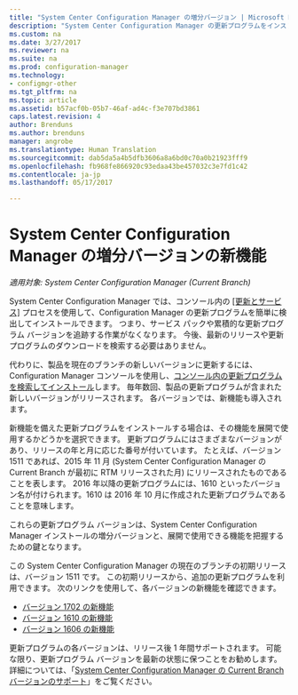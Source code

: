```yaml
---
title: "System Center Configuration Manager の増分バージョン | Microsoft Docs"
description: "System Center Configuration Manager の更新プログラムをインストールして管理する方法について説明します。"
ms.custom: na
ms.date: 3/27/2017
ms.reviewer: na
ms.suite: na
ms.prod: configuration-manager
ms.technology:
- configmgr-other
ms.tgt_pltfrm: na
ms.topic: article
ms.assetid: b57acf0b-05b7-46af-ad4c-f3e707bd3861
caps.latest.revision: 4
author: Brenduns
ms.author: brenduns
manager: angrobe
ms.translationtype: Human Translation
ms.sourcegitcommit: dab5da5a4b5dfb3606a8a6bd0c70a0b21923fff9
ms.openlocfilehash: fb968fe866920c93edaa43be457032c3e7fd1c42
ms.contentlocale: ja-jp
ms.lasthandoff: 05/17/2017

---
```

# <a name="whats-new-in-system-center-configuration-manager-incremental-versions"></a>System Center Configuration Manager の増分バージョンの新機能

*適用対象: System Center Configuration Manager (Current Branch)*




 System Center Configuration Manager では、コンソール内の [[更新とサービス]](/sccm/core/servers/manage/updates) プロセスを使用して、Configuration Manager の更新プログラムを簡単に検出してインストールできます。 つまり、サービス パックや累積的な更新プログラム バージョンを追跡する作業がなくなります。 今後、最新のリリースや更新プログラムのダウンロードを検索する必要はありません。

 代わりに、製品を現在のブランチの新しいバージョンに更新するには、Configuration Manager コンソールを使用し、[コンソール内の更新プログラムを検索してインストール](../../../core/servers/manage/install-in-console-updates.md)します。 毎年数回、製品の更新プログラムが含まれた新しいバージョンがリリースされます。 各バージョンでは、新機能も導入されます。  

 新機能を備えた更新プログラムをインストールする場合は、その機能を展開で使用するかどうかを選択できます。 更新プログラムにはさまざまなバージョンがあり、リリースの年と月に応じた番号が付いています。 たとえば、バージョン 1511 であれば、2015 年 11 月 (System Center Configuration Manager の Current Branch が最初に RTM リリースされた月) にリリースされたものであることを表します。 2016 年以降の更新プログラムには、1610 といったバージョン名が付けられます。1610 は 2016 年 10 月に作成された更新プログラムであることを意味します。

 これらの更新プログラム バージョンは、System Center Configuration Manager インストールの増分バージョンと、展開で使用できる機能を把握するための鍵となります。

 この System Center Configuration Manager の現在のブランチの初期リリースは、バージョン 1511 です。 この初期リリースから、追加の更新プログラムを利用できます。 次のリンクを使用して、各バージョンの新機能を確認できます。
  - [バージョン 1702 の新機能](../../../core/plan-design/changes/whats-new-in-version-1702.md)
  - [バージョン 1610 の新機能](../../../core/plan-design/changes/whats-new-in-version-1610.md)
  - [バージョン 1606 の新機能](../../../core/plan-design/changes/whats-new-in-version-1606.md)  

<!-- 
  - [What's new in version 1602](../../../core/plan-design/changes/whats-new-in-version-1602.md)
-->

 更新プログラムの各バージョンは、リリース後 1 年間サポートされます。 可能な限り、更新プログラム バージョンを最新の状態に保つことをお勧めします。 詳細については、「[System Center Configuration Manager の Current Branch バージョンのサポート](../../../core/servers/manage/current-branch-versions-supported.md)」をご覧ください。  

